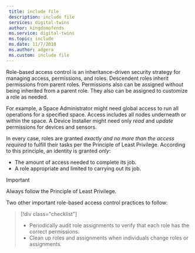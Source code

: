```yaml
---
 title: include file
 description: include file
 services: digital-twins
 author: kingdomofends
 ms.service: digital-twins
 ms.topic: include
 ms.date: 11/7/2018
 ms.author: adgera
 ms.custom: include file
---
```


Role-based access control is an inheritance-driven security strategy for managing access, permissions, and roles. Descendent roles inherit permissions from parent roles. Permissions also can be assigned without being inherited from a parent role. They also can be assigned to customize a role as needed.

For example, a Space Administrator might need global access to run all operations for a specified space. Access includes all nodes underneath or within the space. A Device Installer might need only *read* and *update* permissions for devices and sensors.

In every case, roles are granted *exactly and no more than the access required* to fulfill their tasks per the Principle of Least Privilege. According to this principle, an identity is granted *only*:

* The amount of access needed to complete its job.
* A role appropriate and limited to carrying out its job.

>[!IMPORTANT]
> Always follow the Principle of Least Privilege.

Two other important role-based access control practices to follow:

> [!div class="checklist"]
> * Periodically audit role assignments to verify that each role has the correct permissions.
> * Clean up roles and assignments when individuals change roles or assignments.
